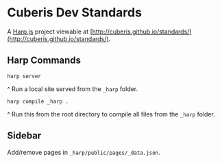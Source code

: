 # Cuberis Dev Standards

A [Harp.js](http://harpjs.com/) project viewable at [http://cuberis.github.io/standards/](http://cuberis.github.io/standards/).

## Harp Commands

```
harp server
```
^ Run a local site served from the `_harp` folder.

```
harp compile _harp .
```
^ Run this from the root directory to compile all files from the `_harp` folder.


## Sidebar

Add/remove pages in `_harp/public/pages/_data.json`.
